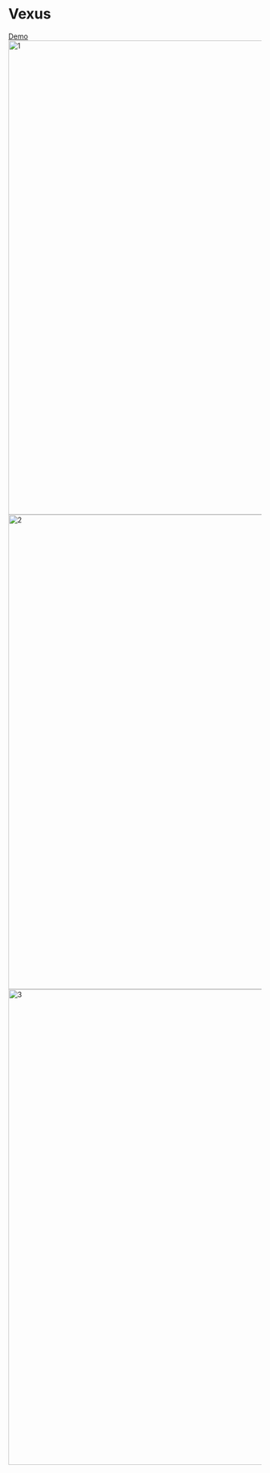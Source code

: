 # Vexus


<div>
    <a href="https://vexus.netlify.app/">Demo</a>
 </div>
 
 <img width="944" alt="1" src="https://user-images.githubusercontent.com/96357374/223560917-eeea1d15-e465-4ab5-a830-60d411902aed.png">

<img width="945" alt="2" src="https://user-images.githubusercontent.com/96357374/223560938-9f1678a8-d480-43fe-83ce-06102cf77e5f.png">

<img width="947" alt="3" src="https://user-images.githubusercontent.com/96357374/223560956-4795b5e9-5586-4d9b-947d-263eed535161.png">
